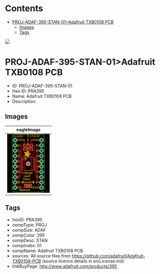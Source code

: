 



Contents
========

* [PROJ-ADAF-395-STAN-01>Adafruit TXB0108 PCB](#proj-adaf-395-stan-01adafruit-txb0108-pcb)
	* [Images](#images)
	* [Tags](#tags)
  
![][im]
# PROJ-ADAF-395-STAN-01>Adafruit TXB0108 PCB

- ID: PROJ-ADAF-395-STAN-01
- Hex ID: PRA395
- Name: Adafruit TXB0108 PCB
- Description: 

## Images
  
  

|eagleImage|
| :---: |
|[![eagleImage](eagleImage_140.png)](eagleImage_600.png)|

## Tags

- hexID: PRA395
- oompType: PROJ
- oompSize: ADAF
- oompColor: 395
- oompDesc: STAN
- oompIndex: 01
- oompName: Adafruit TXB0108 PCB
- sources: All source files from https://github.com/adafruit/Adafruit-TXB0108-PCB (source licence details in srcLicense.md)
- linkBuyPage: http://www.adafruit.com/products/395



[im]: eagleImage_450.png
